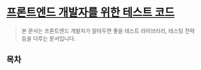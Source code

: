 # [프론트엔드 개발자를 위한 테스트 코드](https://team-egggg.gitbook.io/welcome-to-gitbook/)
> 본 문서는 프론트엔드 개발자가 알아두면 좋을 테스트 라이브러리, 테스팅 전략 등을 다루는 문서입니다.

## 목차

